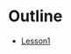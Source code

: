# Outline

* [Lesson1](https://raw.githubusercontent.com/MartinFeineis/MyFirstDevOps/master/Chapter1/Lesson1.md)


